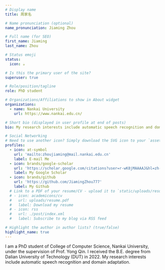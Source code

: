```yaml
---
# Display name
title: 周家名

# Name pronunciation (optional)
name_pronunciation: Jiaming Zhou

# Full name (for SEO)
first_name: Jiaming
last_name: Zhou

# Status emoji
status:
  icon: ☕️

# Is this the primary user of the site?
superuser: true

# Role/position/tagline
role: PhD student

# Organizations/Affiliations to show in About widget
organizations:
  - name: Nankai University
    url: https://www.nankai.edu.cn/

# Short bio (displayed in user profile at end of posts)
bio: My research interests include automatic speech recognition and domain adaptation.

# Social Networking
# Need to use another icon? Simply download the SVG icon to your `assets/media/icons/` folder.
profiles:
  - icon: at-symbol
    url: 'mailto:zhoujiaming@mail.nankai.edu.cn'
    label: E-mail Me  
  - icon: brands/google-scholar
    url: 'https://scholar.google.com/citations?user=r-wK8jMAAAAJ&hl=zh-CN'
    label: My Google Scholar
  - icon: brands/github
    url: 'https://github.com/JiamingZhou777'
    label: My Github
  # Link to a PDF of your resume/CV - upload it to `static/uploads/resume.pdf`
  # - icon: academicons/cv
  #   url: uploads/resume.pdf
  #   label: Download my resume
  # - icon: rss
  #   url: ./post/index.xml
  #   label: Subscribe to my blog via RSS feed

# Highlight the author in author lists? (true/false)
highlight_name: true
---
```


I am a PhD student of College of Computer Science, Nankai University, under the supervision of Prof. Yong Qin. 
I received the B.E. degree from Dalian University of Technology (DUT) in 2022. 
My research interests include automatic speech recognition and domain adaptation.